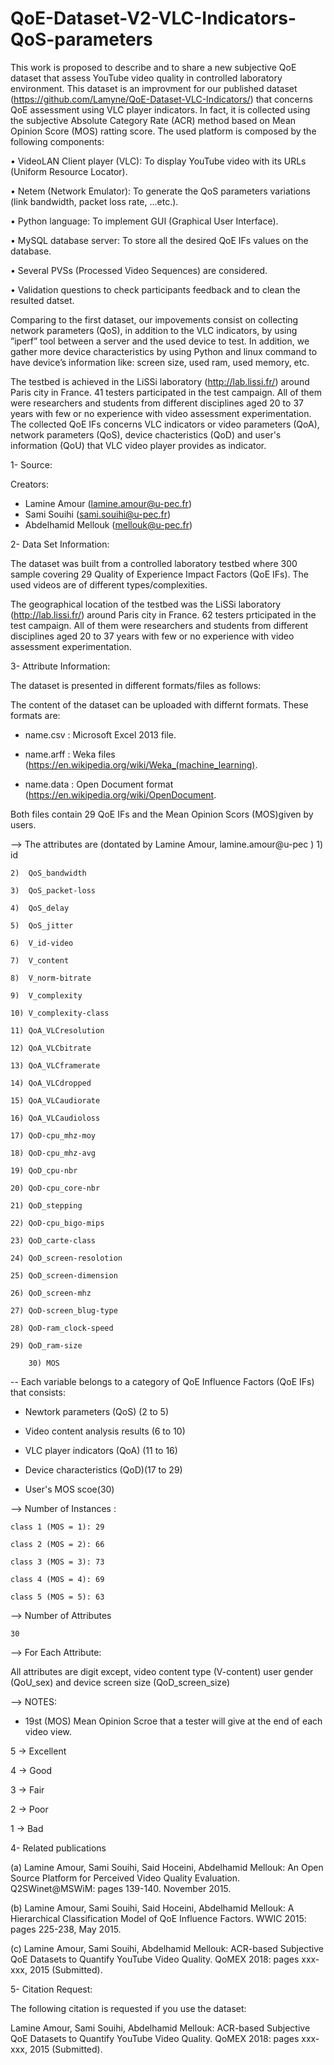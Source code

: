 # QoE-Dataset-V2-VLC-Indicators-QoS-parameters

This work is proposed to describe and to share a new subjective QoE dataset that assess YouTube video quality in controlled
laboratory environment. This dataset is an improvment for our published dataset (https://github.com/Lamyne/QoE-Dataset-VLC-Indicators/) that concerns QoE assessment using VLC player indicators. In fact, it is collected using the subjective Absolute Category Rate (ACR) method based on Mean Opinion Score (MOS) ratting score. The used platform is composed by the following components:

• VideoLAN  Client  player  (VLC):  To  display  YouTube video with its URLs (Uniform Resource Locator).

• Netem (Network Emulator): To generate the QoS parameters variations (link bandwidth, packet loss rate, ...etc.).

• Python  language:  To  implement  GUI  (Graphical  User Interface).

• MySQL database server: To store all the desired QoE IFs values on the database.

• Several PVSs (Processed Video Sequences) are considered.

• Validation questions to check participants feedback and to clean the resulted datset.


Comparing to the first dataset, our impovements consist on collecting network parameters (QoS), in addition to the VLC indicators, by  using ”iperf” tool between  a server  and  the  used  device  to  test. In addition, we gather more device  characteristics by using  Python  and  linux command to have device’s information like: screen size, used ram, used memory, etc.



The testbed is achieved in the LiSSi laboratory (http://lab.lissi.fr/) around Paris city in France. 41 testers participated in the test campaign. All of them were researchers and students from different disciplines aged 20 to 37 years with few or no experience with video assessment experimentation. The collected QoE IFs concerns  VLC indicators or video parameters (QoA), network parameters (QoS), device chacteristics (QoD) and user's information (QoU) that VLC video player provides as indicator.





1- Source:

Creators: 
- Lamine Amour (lamine.amour@u-pec.fr) 
- Sami Souihi (sami.souihi@u-pec.fr) 
- Abdelhamid Mellouk (mellouk@u-pec.fr)

2- Data Set Information:

The dataset was built from a controlled laboratory testbed where 300 sample covering 29 Quality of Experience Impact Factors (QoE IFs). 
The used videos are of different types/complexities.

The geographical location of the testbed was the LiSSi laboratory (http://lab.lissi.fr/) around Paris city in France. 62 testers 
prticipated in the test campaign. All of them were researchers and students from different disciplines aged 20 to 37 years with
few or no experience with video assessment experimentation.

3- Attribute Information:

The dataset is presented in different formats/files as follows:

The content of the dataset can be uploaded with differnt formats. These formats are: 

- name.csv : Microsoft Excel 2013 file.

- name.arff : Weka files (https://en.wikipedia.org/wiki/Weka_(machine_learning).

- name.data : Open Document format (https://en.wikipedia.org/wiki/OpenDocument.

Both files contain 29 QoE IFs and the Mean Opinion Scors (MOS)given by users. 

 --> The attributes are (dontated by Lamine Amour, 
	lamine.amour@u-pec )
 	1)  id
	
	2)  QoS_bandwidth
	
	3)  QoS_packet-loss
	
	4)  QoS_delay
	
	5)  QoS_jitter
	
	6)  V_id-video
	
	7)  V_content
	
	8)  V_norm-bitrate
	
	9)  V_complexity
	
	10) V_complexity-class
	
	11) QoA_VLCresolution
	
 	12) QoA_VLCbitrate
	
	13) QoA_VLCframerate 
	
 	14) QoA_VLCdropped
	
	15) QoA_VLCaudiorate
	
 	16) QoA_VLCaudioloss
	
 	17) QoD-cpu_mhz-moy
	
	18) QoD-cpu_mhz-avg 
	
	19) QoD_cpu-nbr
	
	20) QoD-cpu_core-nbr
	
 	21) QoD_stepping
	
	22) QoD-cpu_bigo-mips
	
	23) QoD_carte-class
	
	24) QoD_screen-resolotion
	
	25) QoD_screen-dimension
	
	26) QoD_screen-mhz
	
	27) QoD-screen_blug-type
	
	28) QoD-ram_clock-speed
	
	29) QoD_ram-size
	
        30) MOS
	

-- Each variable belongs to a category of QoE Influence Factors (QoE IFs) that consists:
	
 - Newtork parameters (QoS) (2 to 5)
	  
 - Video content analysis results (6 to 10)
	  
 - VLC player indicators (QoA) (11 to 16)
	  
 - Device characteristics  (QoD)(17 to 29)
	  
 - User's MOS scoe(30)		  
      
      
	     
 --> Number of Instances : 

    class 1 (MOS = 1): 29  
    
    class 2 (MOS = 2): 66
    
    class 3 (MOS = 3): 73
    
    class 4 (MOS = 4): 69
    
    class 5 (MOS = 5): 63

 --> Number of Attributes 
	
	30

 --> For Each Attribute:

All attributes are digit except, video content type (V-content)  user gender (QoU_sex) and device screen size (QoD_screen_size)
	
	
 --> NOTES: 
        
- 19st (MOS) Mean Opinion Scroe that a tester will give at the end of each video view.

5 -> Excellent
	  
4 -> Good
	  
3 -> Fair
	  
2 -> Poor
	  
1 -> Bad

4- Related publications

(a) Lamine Amour, Sami Souihi, Said Hoceini, Abdelhamid Mellouk: An Open Source Platform for Perceived Video Quality Evaluation.
Q2SWinet@MSWiM: pages 139-140. November 2015.

(b) Lamine Amour, Sami Souihi, Said Hoceini, Abdelhamid Mellouk: A Hierarchical Classification Model of QoE Influence Factors. 
WWIC 2015: pages 225-238, May 2015.

(c) Lamine Amour, Sami Souihi, Abdelhamid Mellouk: ACR-based Subjective QoE Datasets to Quantify YouTube Video Quality. 
QoMEX 2018: pages xxx-xxx, 2015 (Submitted).

5- Citation Request:

The following citation is requested if you use the dataset:

Lamine Amour, Sami Souihi, Abdelhamid Mellouk: ACR-based Subjective QoE Datasets to Quantify YouTube Video Quality.
QoMEX 2018: pages xxx-xxx, 2015 (Submitted).
